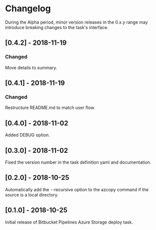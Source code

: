 # Changelog
During the Alpha period, minor version releases in the 0.x.y range may introduce breaking changes to the task's interface. 

## [0.4.2] - 2018-11-19
### Changed
Move details to summary.

## [0.4.1] - 2018-11-19
### Changed
Restructure README.md to match user flow.

## [0.4.0] - 2018-11-02
Added DEBUG option.

## [0.3.0] - 2018-11-02
Fixed the version number in the task definition yaml and documentation.

## [0.2.0] - 2018-10-25
Automatically add the --recursive option to the azcopy command if the source is a local directory.

## [0.1.0] - 2018-10-25
Initial release of Bitbucket Pipelines Azure Storage deploy task.
